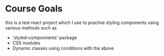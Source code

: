 
# Course Goals
this is a test react project which I use to practive styling components using various methods such as 

 - 'styled-componnents' package
 - CSS modules
 - Dynamic classes using conditions with the above
